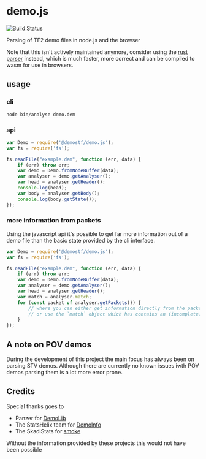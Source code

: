 # demo.js

[![Build Status](https://travis-ci.org/demostf/demo.js.svg?branch=master)](https://travis-ci.org/demostf/demo.js)

Parsing of TF2 demo files in node.js and the browser

Note that this isn't actively maintained anymore, consider using the [rust parser](github.com/demostf/parser) instead, which is much faster, more correct and can be compiled to wasm for use in browsers.

## usage

### cli

```
node bin/analyse demo.dem
```

### api

```js
var Demo = require('@demostf/demo.js');
var fs = require('fs');

fs.readFile("example.dem", function (err, data) {
	if (err) throw err;
	var demo = Demo.fromNodeBuffer(data);
	var analyser = demo.getAnalyser();
	var head = analyser.getHeader();
	console.log(head);
	var body = analyser.getBody();
	console.log(body.getState());
});
```

### more information from packets

Using the javascript api it's possible to get far more information out of a demo
file than the basic state provided by the cli interface.

```js
var Demo = require('@demostf/demo.js');
var fs = require('fs');

fs.readFile("example.dem", function (err, data) {
	if (err) throw err;
	var demo = Demo.fromNodeBuffer(data);
	var analyser = demo.getAnalyser();
	var head = analyser.getHeader();
	var match = analyser.match;
	for (const packet of analyser.getPackets()) {
		// where you can either get information directly from the packet (see ./src/Data/Packet.ts)
		// or use the `match` object which has contains an (incomplete) state of the match at the current tick
	}
});
```


## A note on POV demos

During the development of this project the main focus has always been on parsing
STV demos.
Although there are currently no known issues iwth POV demos parsing them is a lot more error prone.

## Credits

Special thanks goes to

- Panzer for [DemoLib](https://github.com/PazerOP/DemoLib)
- The StatsHelix team for [DemoInfo](https://github.com/StatsHelix/demoinfo)
- The SkadiStats for [smoke](https://github.com/skadistats/smoke)

Without the information provided by these projects this would not have been possible
